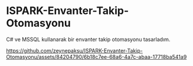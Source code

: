# ISPARK-Envanter-Takip-Otomasyonu
C# ve MSSQL kullanarak bir envanter takip otomasyonu tasarladım.


https://github.com/zeynepaksu/ISPARK-Envanter-Takip-Otomasyonu/assets/84204790/6b18c7ee-68a6-4a7c-abaa-17718ba541a9

